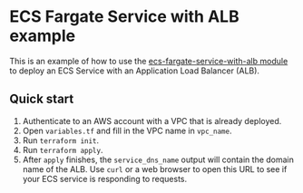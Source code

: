 # ECS Fargate Service with ALB example

This is an example of how to use the 
[ecs-fargate-service-with-alb module](/modules/services/ecs-fargate-service-with-alb) to deploy an ECS Service with an
Application Load Balancer (ALB).

## Quick start

1. Authenticate to an AWS account with a VPC that is already deployed.
2. Open `variables.tf` and fill in the VPC name in `vpc_name`. 
3. Run `terraform init`.
4. Run `terraform apply`.
5. After `apply` finishes, the `service_dns_name` output will contain the domain name of the ALB. Use `curl` or a web
   browser to open this URL to see if your ECS service is responding to requests.
